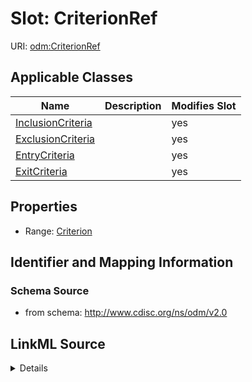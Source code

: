 # Slot: CriterionRef

URI: [odm:CriterionRef](http://www.cdisc.org/ns/odm/v2.0/CriterionRef)



<!-- no inheritance hierarchy -->




## Applicable Classes

| Name | Description | Modifies Slot |
| --- | --- | --- |
[InclusionCriteria](InclusionCriteria.md) |  |  yes  |
[ExclusionCriteria](ExclusionCriteria.md) |  |  yes  |
[EntryCriteria](EntryCriteria.md) |  |  yes  |
[ExitCriteria](ExitCriteria.md) |  |  yes  |







## Properties

* Range: [Criterion](Criterion.md)





## Identifier and Mapping Information







### Schema Source


* from schema: http://www.cdisc.org/ns/odm/v2.0




## LinkML Source

<details>
```yaml
name: CriterionRef
from_schema: http://www.cdisc.org/ns/odm/v2.0
rank: 1000
alias: CriterionRef
domain_of:
- InclusionCriteria
- ExclusionCriteria
- EntryCriteria
- ExitCriteria
range: Criterion

```
</details>